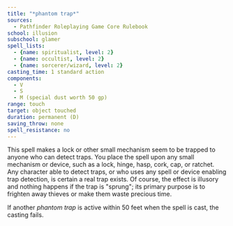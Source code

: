 ```yaml
---
title: "*phantom trap*"
sources:
  - Pathfinder Roleplaying Game Core Rulebook
school: illusion
subschool: glamer
spell_lists:
  - {name: spiritualist, level: 2}
  - {name: occultist, level: 2}
  - {name: sorcerer/wizard, level: 2}
casting_time: 1 standard action
components:
  - V
  - S
  - M (special dust worth 50 gp)
range: touch
target: object touched
duration: permanent (D)
saving_throw: none
spell_resistance: no
---
```


This spell makes a lock or other small mechanism seem to be trapped to anyone who can detect traps. You place the spell upon any small mechanism or device, such as a lock, hinge, hasp, cork, cap, or ratchet. Any character able to detect traps, or who uses any spell or device enabling trap detection, is certain a real trap exists. Of course, the effect is illusory and nothing happens if the trap is "sprung"; its primary purpose is to frighten away thieves or make them waste precious time.

If another *phantom trap* is active within 50 feet when the spell is cast, the casting fails.

